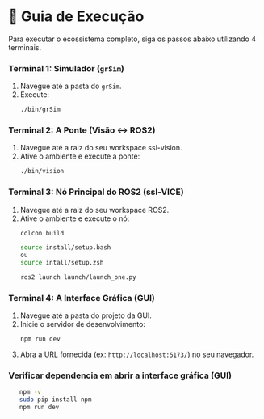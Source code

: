 # 🚀 Guia de Execução

Para executar o ecossistema completo, siga os passos abaixo utilizando 4 terminais.

### Terminal 1: Simulador (`grSim`)

1. Navegue até a pasta do `grSim`.
2. Execute:
   ```bash
   ./bin/grSim
   ```


### Terminal 2: A Ponte (Visão <-> ROS2)

1. Navegue até a raiz do seu workspace ssl-vision.
2. Ative o ambiente e execute a ponte:
   ```bash
   ./bin/vision
   ```


### Terminal 3: Nó Principal do ROS2 (ssl-VICE)

1. Navegue até a raiz do seu workspace ROS2.
2. Ative o ambiente e execute o nó:
   ```bash
   colcon build 

   source install/setup.bash 
   ou
   source intall/setup.zsh

   ros2 launch launch/launch_one.py
   ```


### Terminal 4: A Interface Gráfica (GUI)

1. Navegue até a pasta do projeto da GUI.
2. Inicie o servidor de desenvolvimento:
   ```bash
   npm run dev
   ```
3. Abra a URL fornecida (ex: `http://localhost:5173/`) no seu navegador.




### Verificar dependencia em abrir a interface gráfica (GUI)



 
```bash
   npm -v
   sudo pip install npm
   npm run dev
   ```